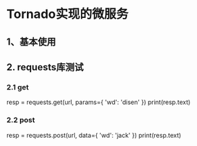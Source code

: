 # Tornado实现的微服务
## 1、基本使用

## 2. requests库测试
### 2.1 get
  resp = requests.get(url, params={
       'wd': 'disen'
  })
  print(resp.text)
  
### 2.2 post
  resp = requests.post(url, data={
     'wd': 'jack'
  })
  print(resp.text)